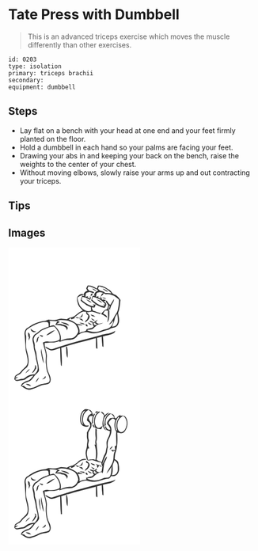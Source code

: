 # Tate Press with Dumbbell
> This is an advanced triceps exercise which moves the muscle differently than other exercises.

``` 
id: 0203 
type: isolation 
primary: triceps brachii 
secondary:  
equipment: dumbbell 
``` 

## Steps

 - Lay flat on a bench with your head at one end and your feet firmly planted on the floor.
 - Hold a dumbbell in each hand so your palms are facing your feet.
 - Drawing your abs in and keeping your back on the bench, raise the weights to the center of your chest.
 - Without moving elbows, slowly raise your arms up and out contracting your triceps.

## Tips


## Images

<svg width="200pt" height="300" viewBox="0 0 200 225" xmlns="http://www.w3.org/2000/svg"><g fill="#FFF"><path d="M0 0h200v225H0V0m120.26 57.71c-.75 1.42-1.48 2.85-2.2 4.28.65 1.18 1.29 2.36 1.97 3.52-3.3.87-7.93 5.03-4.55 8.24-1.12-.27-2.25-.48-3.38-.63-1.11 2.34-1.84 4.84-2.44 7.35 2.73 2.5 5.89 4.48 8.72 6.86 2.3.87 4.51 1.94 6.74 2.98 0 1.85.75 3.75.31 5.57-6.92 2.51-13.5-2.73-17.18-8.11-1.14-3.9-3.62-7.67-3.24-11.83 2.51-2.18 5.62-3.61 8.94-3.97-.02-.22-.05-.65-.07-.87-2.58-1.42-5.94-.11-7.69 2.08-3.59 2.94-1.74 8-.79 11.75 1.05 4.43 4.6 7.45 7.64 10.56-5.94 1.92-9.69 7.19-15.2 9.87-3.21.65-6.48 1.39-9.12 3.47-2.55-.3-5.09-.78-7.66-.91-3.86-.37-7.25 2.18-11.09 2.03-3.06.14-6.06-.65-9.11-.67-1.99.59-3.77 1.83-5.87 2.03-8.94.75-17.52 4.35-24.62 9.77-5.18 1.83-6.49 8.1-5.49 12.95.44 6.32 1.03 12.62 1.27 18.96.41 7.39 4.13 14.43 3.09 21.92-1.03 5.89-6.87 8.55-10.08 13.05-2.17 3.42-6.57 4.12-9.07 7.17-.54 1.45-.81 3-1.01 4.53 1.22 1.69 3.09 3.28 5.32 2.56 3.56-1.06 7.42-.79 10.89-2 3.82-2.99 7.87-5.81 12.89-6.19-2.64 3.04-4.97 7.02-9.19 7.99-3.02.77-5.46 2.78-8.16 4.22-.6 1.16-1.18 2.32-1.75 3.48 3.6 2.03 6.79 5.04 11.03 5.64 3.09 1.02 5.91-1.05 8.85-1.65 5.19-1.37 9.51-5.13 14.98-5.57 3.41-.78 8.32-.46 9.67-4.53 2.24-5.85-1.72-11.45-3.68-16.75-1.92-7.11-2.08-14.57-1.49-21.87.36-7.07-4.33-13.47-3.14-20.49 3.24.5 6.41-.74 9.68-.47 4.44.25 8.77-.89 12.92-2.36-.15.44-.44 1.3-.59 1.73 4.34-1.85 8.87-3.74 13.7-3.32 5.64.24 12.04-2.04 14.45-7.53 1.59-.42 3.09-1.1 4.22-2.33 4.11-1.74 8.78-2.69 13.07-.96 9.96 2.96 19.58-2.28 29.09-4.48 2.05-1.05 3.76-2.93 6.21-2.97 3.68-.24 7.63-2.13 8.81-5.87 2.55-5.34.24-11.24-.36-16.75 2.52-6.26 2.79-13.02 3.58-19.64-2.41-3.34-5.04-6.95-9.12-8.31-3.61-.79-4.38-4.96-7.35-6.68-5.18-3.54-10.96-7.46-17.54-6.82-.64 1.55-1.25 3.11-1.78 4.7-4.17-2.73-8.88-5.24-14.03-4.73m19.67 75.16c-24.18 6.56-48.53 12.61-72.21 20.81-4.53 1.92-7.84-2.97-12.11-3.39 1.65 2.04 3.81 3.59 6.21 4.61 5.55 3.21 11.34-1.33 16.84-2.39.24 8.69.07 17.42 1.17 26.06.29.33.89.99 1.18 1.32.55-9.26-.08-18.55-.72-27.8 17.15-5.87 34.94-9.75 52.43-14.57.28 4.94-.03 9.91.39 14.84.49.32 1.46.96 1.95 1.27.17-5.51-.33-11-.71-16.48 2.39-.79 4.84-1.41 7.29-2.01.1 4.88.46 9.74 1.05 14.59.37.26 1.11.77 1.48 1.03.19-5.33-.14-10.66-.74-15.96 5.49-1.77 11.53-2.08 16.58-5.07 1.4-.63 1.77-2.21 2.4-3.46-6.56 4.72-15.01 4.36-22.48 6.6m-52.17 19.96c.34 4.8-.35 10.06 2.11 14.42.44-5.47.46-11.04-.75-16.41-.88-2-2.12 1.37-1.36 1.99z"/><path d="M121.29 58.86c4.87.12 8.79 3.33 13.3 4.72.59.62 1.18 1.25 1.79 1.87-3.45.88-5.89 3.61-6.29 7.18.44.24 1.31.7 1.74.94-1.27-.17-2.54-.33-3.81-.49-.82 2.37-1.64 4.74-2.41 7.13 2.63 2.71 5.79 4.79 8.76 7.1 3.98 1.5 7.64 4.16 12.08 3.98.98-1.59 1.91-3.27 2.16-5.15-.42-2.06-2.18-3.32-3.56-4.72 1.13-.41 2.24-.86 3.35-1.33-1.89-1.16-3.91-1.44-6.06-.85-.71-1.92-1.5-3.81-2.45-5.63-.08 1.35-.13 2.7-.16 4.04-1.24-.69-2.48-1.37-3.72-2.05.29-.47.87-1.42 1.16-1.9-1.03.32-3.08.94-4.1 1.26.4-2.26-.38-6.17 2.76-6.65 4.12-2.05 8.37.8 11.98 2.66 7.55-1.24 14.94 2.93 20 8.23.09 4.92-.62 9.87-1.62 14.69-.79 4.62-4.18 8.07-6.17 12.16-1.94 3.96-4.89 7.27-7.56 10.75 3.08-.94 4.85-3.66 6.73-6.05-.01 6.34-4.75 11.47-10.68 12.92-5.66.86-10.69 4.19-16.49 4.34-4.07.41-8.08-.68-11.83-2.14-.06-.2-.16-.58-.21-.78 3.05-.82 7.02-.04 9.27-2.74 1.82-1.9 4.17-3.18 5.92-5.16 2.85-1.08 5.95-1.42 8.71-2.78-2.18.25-4.31.77-6.44 1.22l-3.45-1c-.36-.73-.71-1.46-1.06-2.19.92-.95 1.8-1.93 2.66-2.94-2.58 1.13-4.6 3.15-7.08 4.46l-.52-1.72c-1.58-.27-3.16-.56-4.74-.86l.91 1.51c1.18.32 2.36.64 3.54.93-.13 2.13.59 4.09 1.92 5.75-.93.74-1.85 1.49-2.77 2.25-2.9.39-5.73 1.19-8.42 2.34-.1.44-.31 1.32-.42 1.76-2.84 1.96-7.22 1.54-10.34 3.56 1.36-4.32-.63-8.61-2.82-12.25 2.71.5 5.5 1.21 8.22.36-2.94-1.02-6.01-1.66-9.12-1.79-3.79-2.84-8.08-4.88-12.37-6.83 1.24-.67 2.49-1.33 3.72-2.01-.01.48-.05 1.43-.07 1.91 1.85-.18 3.54-1.13 5.32-1.61.02-.47.05-1.39.07-1.85 4.2-2.84 7.76-6.72 12.68-8.35 1.63.12 3.27.23 4.9.35-1.18 2.83 1.28 4.18 3.07 5.73.11 1.95-1.03 3.7-1.53 5.54-1.5 1.27-3.58 2.56-3.26 4.84 3.37-1.93 6.54-4.94 6.92-9-.44-2.66-2.93-4.23-4.48-6.23 2.68-.23 5.3-.98 7.99-1.1 4.06.6 7.67 2.76 11.71 3.45.7-.54 1.41-1.08 2.11-1.62-4.47.38-8.15-2.57-12.44-3.26-.62-1.6-1.24-3.19-1.89-4.77 1.04.03 3.12.08 4.16.11 1.11-1.55 1.58-3.37 1.78-5.25l-1.76.96c-.58-.25-1.75-.75-2.34-1 .61 1.08 1.23 2.16 1.84 3.24-4.12.19-7.88-1.79-11.3-3.85-2.75-1.81-5.66-3.57-7.7-6.21.33-1.4.83-2.76 1.26-4.13 4.21.53 7.97 2.64 11.66 4.58 1.44-1.8 1.38-4-.23-5.66.01.98.05 2.93.06 3.9-1.28-.7-2.55-1.39-3.84-2.07.3-.47.88-1.42 1.18-1.9-1.38.42-2.74.85-4.12 1.26.39-2.03-.26-4.62 1.45-6.16 1.45-.63 3-1.03 4.54-1.35 2.43.37 4.65 1.93 7.15 1.72-.63-3.38-5.08-2.69-7.57-3.79-.83-.98-1.68-1.94-2.45-2.96.28-1.22.75-2.38 1.12-3.57m6.02 3.46c1.6 2.19 4.16 3.24 6.7 3.92-1.82-1.92-4.16-3.23-6.7-3.92m-.76 7.52c-.98.76-2.07 2.18-1.5 3.47 1.43.27 4.35-4.45 1.5-3.47m14.05 4.44a40.27 40.27 0 0 0 4.49-4.74c-3.18-.92-4.35 2.32-4.49 4.74m1.56 1.67c1.98.99 4.08 1.83 6.32 1.92-1.57-1.98-3.96-2.19-6.32-1.92m-24.13 2.8c2.45 2.14 5.25 3.91 8.28 5.11-2.01-2.68-5.02-4.42-8.28-5.11m36.58 8.32c-2.66-1.51-3.77-4.56-5.62-6.84-.49.62-.97 1.24-1.45 1.86 1.43 1.72 2.89 3.45 4.01 5.41-.43 2.03-1.1 4-1.61 6.01-4.45.58-6.7 4.42-9.42 7.45 3.62 1.07 6.31 3.85 9.67 5.45-.51-3.43-3.75-4.87-6.46-6.32.97-1.6 1.7-3.51 3.37-4.52 1.4-.37 2.84.05 4.24.19-.38 3.09-.07 6.19.07 9.28-.21 2.84-.94 5.62-1.11 8.47 3.77-5.11 2.71-11.6 2.96-17.51-.57-.73-3.43-3.37-.45-.86-.87-1.96-1.23-6.02 1-6.95-.08 1.55-.61 3.03-1 4.53.34.72.69 1.43 1.06 2.14.99-3.17 1.58-6.58 3.59-9.32 1.57-2.19 2.8-4.67 2.71-7.45-1.86 2.99-3.44 6.15-5.56 8.98M109.8 105c-.94.52-1.89 1.03-2.83 1.55-1.78-.72-3.65-1.23-5.59-1.03 1.23.69 2.47 1.35 3.73 1.97 2.32-.8 4.63-1.62 6.92-2.51.42-1.65.83-3.29 1.21-4.94-1.29 1.55-2.42 3.23-3.44 4.96m15.15-3.48c1.22 2.92 4.23 3.29 7.04 3.56-.68-.62-1.36-1.23-2.04-1.84-1.68-.53-3.33-1.14-5-1.72m.62 5.64c1.08 2.23 2.99 4.34 5.68 3.37-1.87-1.17-3.74-2.33-5.68-3.37m-18.46.55c2.14 1.51 4.3 3.05 6.78 3.95-.71-1.19-1.44-2.38-2.32-3.46a26.7 26.7 0 0 0-4.46-.49m.56 6.44c2.75 1.28 5.64 2.38 8.7 2.61-2.23-2.44-5.62-2.62-8.7-2.61m12.92-.73c1.1 2.53 3.3 4.16 6.17 3.78-1.82-1.61-3.95-2.81-6.17-3.78m-3.23 2.92c-.69 1.5 1.18 3.85 2.82 3.26.69-1.41-1.35-3.66-2.82-3.26z"/><path d="M137.29 58.87c7.31 1 14.35 5.05 19.13 10.65-3.19-.58-6.43-.61-9.65-.6-2.26-3.31-7.14-2-9.51-5.1-2.17-1.17-.31-3.27.03-4.95m5.63 3.48c2 1.76 4.33 3.06 6.62 4.41.4-.11 1.21-.33 1.62-.44-2.56-1.68-5.21-3.33-8.24-3.97zM128.47 74.84c7.31 1.64 14.87 5.42 18.94 11.95-1.05-.27-2.09-.53-3.13-.81.6 1.02 1.21 2.04 1.81 3.07-7.53-.15-13.94-5.18-19.23-10.08.53-1.38 1.07-2.75 1.61-4.13m5.55 3.96c2.48 2.09 5.26 3.85 8.28 5.06-1.95-2.75-4.99-4.44-8.28-5.06zM161.53 107.58c.32-2.69 2.2-4.72 3.73-6.81.43 5.51 2.44 12.2-1.5 16.86-1.49 1.99-4.19 2.17-6.42 2.65 1.07-4.36 3.61-8.21 4.19-12.7zM74.15 111.07c5.43-2.2 11.31-1 16.85.01 4.39 1.89 9.89 2.95 12.29 7.59 1.71 3.3 4.19 7.49 1.85 11.08-1.72 2.67-3.52 5.53-6.45 7.01-2.05 1.1-4.46.9-6.71 1.05-4.45.02-8.56 1.94-12.66 3.43 1.81-8.26-2.65-16.59-8.6-22.07-2.17-2.43-5.4-.46-7.91.18.27-2.34.36-4.7.52-7.06-.44-.33-1.3-1-1.73-1.33 4.34.33 8.68.64 13.04.72l-1.23 1.75c-.8 1.3-1.54 2.64-2.25 3.99 2.86.2 5.76.14 8.57.79l.53.33c4.01.41 8.95 2.55 8.28 7.43.52-1.24 1.06-2.46 1.63-3.67-.92-4.17-5.29-5.07-8.88-5.62l-.52-.38c-2.44-.58-4.98-.25-7.46-.36 1.55-1.06 3.15-2.06 4.71-3.11-1.32-.54-2.63-1.08-3.87-1.76m5.29 2.06c4.09 2.31 8.58 3.89 13.04 5.36-2.83-4.29-8.42-4.69-13.04-5.36zM28.31 124.35c9.13-6.13 19.38-12.21 30.85-11.3 2.73 1.29 1.89 4.67 2.05 7.1-5.79 1.49-11.67 3.77-16 8.04-2.44 2.22-6.21 3.23-7.29 6.69-1.75 2.99-1.4 6.51-.39 9.68 1.33 4.06.6 8.49 2.15 12.5 1.88 5.15 1.72 10.73 3.28 15.96.88 4.22 2.72 8.67 1.11 12.95-.62 2.49-2.57 4.28-4.1 6.22-3.55.39-7.37.38-10.47 2.41-2.85 1.51-5 4.61-8.51 4.59-3.65-.1-7.59 3.13-10.88.37 1.54-1.12 3.21-2.05 4.74-3.19-1.19.17-3.55.52-4.74.69 1.66-1.78 3.5-3.42 5.83-4.23 3.31-1.11 4.63-4.64 7.06-6.85 2.24-2.39 5.69-3.83 6.75-7.16 2.43-6.75.4-14.02-1.27-20.7-2.94-7.7-.93-16.05-1.43-24.02-1.19-3.22-1.18-7.09 1.26-9.75m5.74-1.26c-.29 4.28 4.85 6.78 8.12 4.16-3.37.03-6.03-1.66-8.12-4.16m-4.18 5.78c.02 2.36.53 4.68.63 7.03l.99-1.02a29.34 29.34 0 0 0-.53 6.14c1-1.93 1.71-3.98 2.52-5.98L32.4 135c.84-2.41-.15-5.11-2.53-6.13m10.61 49.3c1.22 4.76-2.51 8.45-4.6 12.3 3.28-1.38 4.65-4.71 6.41-7.53-.14-1.23-.29-2.45-.44-3.67-.34-.28-1.03-.83-1.37-1.1m-14.5 12.77a34.12 34.12 0 0 0 6.9-6.73c-3.08 1.31-5.38 3.8-6.9 6.73zM129.61 116.04c-1.16-2.22 1.63-1.85 2.74-2.49l-.73 1.42 3.32 2.4c-1.63-.18-5.04 1.13-5.33-1.33z"/><path d="M52.16 125.06c5.66-2.27 11.21-5.63 17.56-5.17 4.86 5.22 9.74 12.38 8.06 19.82-5.29 3.04-11.71 3.67-17.67 2.73-2.68-.64-5.18.59-7.62 1.51.92 4.78 2.38 9.41 3.69 14.09 1.69 5.84.02 11.92.7 17.85.77 5.09.78 10.41 3.19 15.08 1.21 4.06 4.11 8.6 1.93 12.8-2.84 2.23-6.79 2.12-10.17 3.04-5.86.82-10.46 5.1-16.29 6.04-3.98 1.64-9.17.75-11.66-2.97l-3.35-.12c2.14-4.63 7.82-5.42 12.04-7.27 4.53-2.77 6.41-8.14 10.45-11.43 1.61-1.38 3.45-2.92 3.52-5.22-.31-8.15-3.36-15.9-3.83-24.03-.05-4.49-3.16-8.31-2.56-12.87.26-3.62-1.91-6.93-1.8-10.52 1.07-2.5 1.95-5.51 4.63-6.75 3.39-1.77 5.55-5.24 9.18-6.61m5.45 8.18c5.28-1.1 9.12-5.25 13.53-8.05-5.23 1.19-9.91 4.13-13.53 8.05m-10.13-.78c.94 1.57 2.39 2.58 4.19 2.93.32-.38.94-1.16 1.25-1.54-1.82-.44-3.62-.97-5.44-1.39m-4.94 12.07c1.99-1.59 2.72-3.92 2.71-6.41.6-1.04 1.19-2.08 1.74-3.14-4.33 1.18-3.72 6.03-4.45 9.55m2.73 8.67c.41.67.41.67 0 0m4.44 6.25c1.13 5.38 1.42 11.08 4.13 15.99-.46-7.48-3.36-14.6-3.61-22.13-.46 2-.93 4.09-.52 6.14m6.44 35.38c-.37.6-1.11 1.79-1.48 2.39-1.18.82-2.32 1.71-3.35 2.72 2.29-.44 7.1-2.03 4.83-5.11m-14.65 9.56c2.21-2.09 4.03-4.6 5.22-7.41-2.45 1.86-4.49 4.36-5.22 7.41m-15.08 2.65c2.53 1.45 5.21 2.83 8.21 2.8-1.91-2.49-5.18-3.73-8.21-2.8z"/></g><g fill="#333"><path d="M120.26 57.71c5.15-.51 9.86 2 14.03 4.73.53-1.59 1.14-3.15 1.78-4.7 6.58-.64 12.36 3.28 17.54 6.82 2.97 1.72 3.74 5.89 7.35 6.68 4.08 1.36 6.71 4.97 9.12 8.31-.79 6.62-1.06 13.38-3.58 19.64.6 5.51 2.91 11.41.36 16.75-1.18 3.74-5.13 5.63-8.81 5.87-2.45.04-4.16 1.92-6.21 2.97-9.51 2.2-19.13 7.44-29.09 4.48-4.29-1.73-8.96-.78-13.07.96-1.13 1.23-2.63 1.91-4.22 2.33-2.41 5.49-8.81 7.77-14.45 7.53-4.83-.42-9.36 1.47-13.7 3.32.15-.43.44-1.29.59-1.73-4.15 1.47-8.48 2.61-12.92 2.36-3.27-.27-6.44.97-9.68.47-1.19 7.02 3.5 13.42 3.14 20.49-.59 7.3-.43 14.76 1.49 21.87 1.96 5.3 5.92 10.9 3.68 16.75-1.35 4.07-6.26 3.75-9.67 4.53-5.47.44-9.79 4.2-14.98 5.57-2.94.6-5.76 2.67-8.85 1.65-4.24-.6-7.43-3.61-11.03-5.64.57-1.16 1.15-2.32 1.75-3.48 2.7-1.44 5.14-3.45 8.16-4.22 4.22-.97 6.55-4.95 9.19-7.99-5.02.38-9.07 3.2-12.89 6.19-3.47 1.21-7.33.94-10.89 2-2.23.72-4.1-.87-5.32-2.56.2-1.53.47-3.08 1.01-4.53 2.5-3.05 6.9-3.75 9.07-7.17 3.21-4.5 9.05-7.16 10.08-13.05 1.04-7.49-2.68-14.53-3.09-21.92-.24-6.34-.83-12.64-1.27-18.96-1-4.85.31-11.12 5.49-12.95 7.1-5.42 15.68-9.02 24.62-9.77 2.1-.2 3.88-1.44 5.87-2.03 3.05.02 6.05.81 9.11.67 3.84.15 7.23-2.4 11.09-2.03 2.57.13 5.11.61 7.66.91 2.64-2.08 5.91-2.82 9.12-3.47 5.51-2.68 9.26-7.95 15.2-9.87-3.04-3.11-6.59-6.13-7.64-10.56-.95-3.75-2.8-8.81.79-11.75 1.75-2.19 5.11-3.5 7.69-2.08.02.22.05.65.07.87-3.32.36-6.43 1.79-8.94 3.97-.38 4.16 2.1 7.93 3.24 11.83 3.68 5.38 10.26 10.62 17.18 8.11.44-1.82-.31-3.72-.31-5.57-2.23-1.04-4.44-2.11-6.74-2.98-2.83-2.38-5.99-4.36-8.72-6.86.6-2.51 1.33-5.01 2.44-7.35 1.13.15 2.26.36 3.38.63-3.38-3.21 1.25-7.37 4.55-8.24-.68-1.16-1.32-2.34-1.97-3.52.72-1.43 1.45-2.86 2.2-4.28m1.03 1.15c-.37 1.19-.84 2.35-1.12 3.57.77 1.02 1.62 1.98 2.45 2.96 2.49 1.1 6.94.41 7.57 3.79-2.5.21-4.72-1.35-7.15-1.72-1.54.32-3.09.72-4.54 1.35-1.71 1.54-1.06 4.13-1.45 6.16 1.38-.41 2.74-.84 4.12-1.26-.3.48-.88 1.43-1.18 1.9 1.29.68 2.56 1.37 3.84 2.07-.01-.97-.05-2.92-.06-3.9 1.61 1.66 1.67 3.86.23 5.66-3.69-1.94-7.45-4.05-11.66-4.58-.43 1.37-.93 2.73-1.26 4.13 2.04 2.64 4.95 4.4 7.7 6.21 3.42 2.06 7.18 4.04 11.3 3.85-.61-1.08-1.23-2.16-1.84-3.24.59.25 1.76.75 2.34 1l1.76-.96c-.2 1.88-.67 3.7-1.78 5.25-1.04-.03-3.12-.08-4.16-.11.65 1.58 1.27 3.17 1.89 4.77 4.29.69 7.97 3.64 12.44 3.26-.7.54-1.41 1.08-2.11 1.62-4.04-.69-7.65-2.85-11.71-3.45-2.69.12-5.31.87-7.99 1.1 1.55 2 4.04 3.57 4.48 6.23-.38 4.06-3.55 7.07-6.92 9-.32-2.28 1.76-3.57 3.26-4.84.5-1.84 1.64-3.59 1.53-5.54-1.79-1.55-4.25-2.9-3.07-5.73-1.63-.12-3.27-.23-4.9-.35-4.92 1.63-8.48 5.51-12.68 8.35-.02.46-.05 1.38-.07 1.85-1.78.48-3.47 1.43-5.32 1.61.02-.48.06-1.43.07-1.91-1.23.68-2.48 1.34-3.72 2.01 4.29 1.95 8.58 3.99 12.37 6.83 3.11.13 6.18.77 9.12 1.79-2.72.85-5.51.14-8.22-.36 2.19 3.64 4.18 7.93 2.82 12.25 3.12-2.02 7.5-1.6 10.34-3.56.11-.44.32-1.32.42-1.76 2.69-1.15 5.52-1.95 8.42-2.34.92-.76 1.84-1.51 2.77-2.25-1.33-1.66-2.05-3.62-1.92-5.75-1.18-.29-2.36-.61-3.54-.93l-.91-1.51c1.58.3 3.16.59 4.74.86l.52 1.72c2.48-1.31 4.5-3.33 7.08-4.46-.86 1.01-1.74 1.99-2.66 2.94.35.73.7 1.46 1.06 2.19l3.45 1c2.13-.45 4.26-.97 6.44-1.22-2.76 1.36-5.86 1.7-8.71 2.78-1.75 1.98-4.1 3.26-5.92 5.16-2.25 2.7-6.22 1.92-9.27 2.74.05.2.15.58.21.78 3.75 1.46 7.76 2.55 11.83 2.14 5.8-.15 10.83-3.48 16.49-4.34 5.93-1.45 10.67-6.58 10.68-12.92-1.88 2.39-3.65 5.11-6.73 6.05 2.67-3.48 5.62-6.79 7.56-10.75 1.99-4.09 5.38-7.54 6.17-12.16 1-4.82 1.71-9.77 1.62-14.69-5.06-5.3-12.45-9.47-20-8.23-3.61-1.86-7.86-4.71-11.98-2.66-3.14.48-2.36 4.39-2.76 6.65 1.02-.32 3.07-.94 4.1-1.26-.29.48-.87 1.43-1.16 1.9 1.24.68 2.48 1.36 3.72 2.05.03-1.34.08-2.69.16-4.04.95 1.82 1.74 3.71 2.45 5.63 2.15-.59 4.17-.31 6.06.85-1.11.47-2.22.92-3.35 1.33 1.38 1.4 3.14 2.66 3.56 4.72-.25 1.88-1.18 3.56-2.16 5.15-4.44.18-8.1-2.48-12.08-3.98-2.97-2.31-6.13-4.39-8.76-7.1.77-2.39 1.59-4.76 2.41-7.13 1.27.16 2.54.32 3.81.49-.43-.24-1.3-.7-1.74-.94.4-3.57 2.84-6.3 6.29-7.18-.61-.62-1.2-1.25-1.79-1.87-4.51-1.39-8.43-4.6-13.3-4.72m16 .01c-.34 1.68-2.2 3.78-.03 4.95 2.37 3.1 7.25 1.79 9.51 5.1 3.22-.01 6.46.02 9.65.6-4.78-5.6-11.82-9.65-19.13-10.65m-8.82 15.97c-.54 1.38-1.08 2.75-1.61 4.13 5.29 4.9 11.7 9.93 19.23 10.08-.6-1.03-1.21-2.05-1.81-3.07 1.04.28 2.08.54 3.13.81-4.07-6.53-11.63-10.31-18.94-11.95m33.06 32.74c-.58 4.49-3.12 8.34-4.19 12.7 2.23-.48 4.93-.66 6.42-2.65 3.94-4.66 1.93-11.35 1.5-16.86-1.53 2.09-3.41 4.12-3.73 6.81m-87.38 3.49c1.24.68 2.55 1.22 3.87 1.76-1.56 1.05-3.16 2.05-4.71 3.11 2.48.11 5.02-.22 7.46.36l.52.38c3.59.55 7.96 1.45 8.88 5.62-.57 1.21-1.11 2.43-1.63 3.67.67-4.88-4.27-7.02-8.28-7.43l-.53-.33c-2.81-.65-5.71-.59-8.57-.79.71-1.35 1.45-2.69 2.25-3.99l1.23-1.75c-4.36-.08-8.7-.39-13.04-.72.43.33 1.29 1 1.73 1.33-.16 2.36-.25 4.72-.52 7.06 2.51-.64 5.74-2.61 7.91-.18 5.95 5.48 10.41 13.81 8.6 22.07 4.1-1.49 8.21-3.41 12.66-3.43 2.25-.15 4.66.05 6.71-1.05 2.93-1.48 4.73-4.34 6.45-7.01 2.34-3.59-.14-7.78-1.85-11.08-2.4-4.64-7.9-5.7-12.29-7.59-5.54-1.01-11.42-2.21-16.85-.01m-45.84 13.28c-2.44 2.66-2.45 6.53-1.26 9.75.5 7.97-1.51 16.32 1.43 24.02 1.67 6.68 3.7 13.95 1.27 20.7-1.06 3.33-4.51 4.77-6.75 7.16-2.43 2.21-3.75 5.74-7.06 6.85-2.33.81-4.17 2.45-5.83 4.23 1.19-.17 3.55-.52 4.74-.69-1.53 1.14-3.2 2.07-4.74 3.19 3.29 2.76 7.23-.47 10.88-.37 3.51.02 5.66-3.08 8.51-4.59 3.1-2.03 6.92-2.02 10.47-2.41 1.53-1.94 3.48-3.73 4.1-6.22 1.61-4.28-.23-8.73-1.11-12.95-1.56-5.23-1.4-10.81-3.28-15.96-1.55-4.01-.82-8.44-2.15-12.5-1.01-3.17-1.36-6.69.39-9.68 1.08-3.46 4.85-4.47 7.29-6.69 4.33-4.27 10.21-6.55 16-8.04-.16-2.43.68-5.81-2.05-7.1-11.47-.91-21.72 5.17-30.85 11.3m101.3-8.31c.29 2.46 3.7 1.15 5.33 1.33l-3.32-2.4.73-1.42c-1.11.64-3.9.27-2.74 2.49m-77.45 9.02c-3.63 1.37-5.79 4.84-9.18 6.61-2.68 1.24-3.56 4.25-4.63 6.75-.11 3.59 2.06 6.9 1.8 10.52-.6 4.56 2.51 8.38 2.56 12.87.47 8.13 3.52 15.88 3.83 24.03-.07 2.3-1.91 3.84-3.52 5.22-4.04 3.29-5.92 8.66-10.45 11.43-4.22 1.85-9.9 2.64-12.04 7.27l3.35.12c2.49 3.72 7.68 4.61 11.66 2.97 5.83-.94 10.43-5.22 16.29-6.04 3.38-.92 7.33-.81 10.17-3.04 2.18-4.2-.72-8.74-1.93-12.8-2.41-4.67-2.42-9.99-3.19-15.08-.68-5.93.99-12.01-.7-17.85-1.31-4.68-2.77-9.31-3.69-14.09 2.44-.92 4.94-2.15 7.62-1.51 5.96.94 12.38.31 17.67-2.73 1.68-7.44-3.2-14.6-8.06-19.82-6.35-.46-11.9 2.9-17.56 5.17z"/><path d="M127.31 62.32c2.54.69 4.88 2 6.7 3.92-2.54-.68-5.1-1.73-6.7-3.92zM142.92 62.35c3.03.64 5.68 2.29 8.24 3.97-.41.11-1.22.33-1.62.44-2.29-1.35-4.62-2.65-6.62-4.41zM126.55 69.84c2.85-.98-.07 3.74-1.5 3.47-.57-1.29.52-2.71 1.5-3.47zM140.6 74.28c.14-2.42 1.31-5.66 4.49-4.74a40.27 40.27 0 0 1-4.49 4.74zM142.16 75.95c2.36-.27 4.75-.06 6.32 1.92-2.24-.09-4.34-.93-6.32-1.92zM118.03 78.75c3.26.69 6.27 2.43 8.28 5.11-3.03-1.2-5.83-2.97-8.28-5.11zM134.02 78.8c3.29.62 6.33 2.31 8.28 5.06-3.02-1.21-5.8-2.97-8.28-5.06zM154.61 87.07c2.12-2.83 3.7-5.99 5.56-8.98.09 2.78-1.14 5.26-2.71 7.45-2.01 2.74-2.6 6.15-3.59 9.32-.37-.71-.72-1.42-1.06-2.14.39-1.5.92-2.98 1-4.53-2.23.93-1.87 4.99-1 6.95-2.98-2.51-.12.13.45.86-.25 5.91.81 12.4-2.96 17.51.17-2.85.9-5.63 1.11-8.47-.14-3.09-.45-6.19-.07-9.28-1.4-.14-2.84-.56-4.24-.19-1.67 1.01-2.4 2.92-3.37 4.52 2.71 1.45 5.95 2.89 6.46 6.32-3.36-1.6-6.05-4.38-9.67-5.45 2.72-3.03 4.97-6.87 9.42-7.45.51-2.01 1.18-3.98 1.61-6.01-1.12-1.96-2.58-3.69-4.01-5.41.48-.62.96-1.24 1.45-1.86 1.85 2.28 2.96 5.33 5.62 6.84zM109.8 105c1.02-1.73 2.15-3.41 3.44-4.96-.38 1.65-.79 3.29-1.21 4.94-2.29.89-4.6 1.71-6.92 2.51-1.26-.62-2.5-1.28-3.73-1.97 1.94-.2 3.81.31 5.59 1.03.94-.52 1.89-1.03 2.83-1.55zM124.95 101.52c1.67.58 3.32 1.19 5 1.72.68.61 1.36 1.22 2.04 1.84-2.81-.27-5.82-.64-7.04-3.56zM125.57 107.16c1.94 1.04 3.81 2.2 5.68 3.37-2.69.97-4.6-1.14-5.68-3.37zM107.11 107.71c1.5.04 2.99.2 4.46.49.88 1.08 1.61 2.27 2.32 3.46-2.48-.9-4.64-2.44-6.78-3.95zM79.44 113.13c4.62.67 10.21 1.07 13.04 5.36-4.46-1.47-8.95-3.05-13.04-5.36zM107.67 114.15c3.08-.01 6.47.17 8.7 2.61-3.06-.23-5.95-1.33-8.7-2.61zM120.59 113.42c2.22.97 4.35 2.17 6.17 3.78-2.87.38-5.07-1.25-6.17-3.78zM117.36 116.34c1.47-.4 3.51 1.85 2.82 3.26-1.64.59-3.51-1.76-2.82-3.26zM34.05 123.09c2.09 2.5 4.75 4.19 8.12 4.16-3.27 2.62-8.41.12-8.12-4.16zM57.61 133.24c3.62-3.92 8.3-6.86 13.53-8.05-4.41 2.8-8.25 6.95-13.53 8.05zM139.93 132.87c7.47-2.24 15.92-1.88 22.48-6.6-.63 1.25-1 2.83-2.4 3.46-5.05 2.99-11.09 3.3-16.58 5.07.6 5.3.93 10.63.74 15.96-.37-.26-1.11-.77-1.48-1.03-.59-4.85-.95-9.71-1.05-14.59-2.45.6-4.9 1.22-7.29 2.01.38 5.48.88 10.97.71 16.48-.49-.31-1.46-.95-1.95-1.27-.42-4.93-.11-9.9-.39-14.84-17.49 4.82-35.28 8.7-52.43 14.57.64 9.25 1.27 18.54.72 27.8-.29-.33-.89-.99-1.18-1.32-1.1-8.64-.93-17.37-1.17-26.06-5.5 1.06-11.29 5.6-16.84 2.39-2.4-1.02-4.56-2.57-6.21-4.61 4.27.42 7.58 5.31 12.11 3.39 23.68-8.2 48.03-14.25 72.21-20.81zM29.87 128.87c2.38 1.02 3.37 3.72 2.53 6.13l1.08.04c-.81 2-1.52 4.05-2.52 5.98-.04-2.07.14-4.12.53-6.14l-.99 1.02c-.1-2.35-.61-4.67-.63-7.03zM47.48 132.46c1.82.42 3.62.95 5.44 1.39-.31.38-.93 1.16-1.25 1.54-1.8-.35-3.25-1.36-4.19-2.93zM42.54 144.53c.73-3.52.12-8.37 4.45-9.55-.55 1.06-1.14 2.1-1.74 3.14.01 2.49-.72 4.82-2.71 6.41z"/><path d="M87.76 152.83c-.76-.62.48-3.99 1.36-1.99 1.21 5.37 1.19 10.94.75 16.41-2.46-4.36-1.77-9.62-2.11-14.42zM45.27 153.2c.41.67.41.67 0 0zM49.71 159.45c-.41-2.05.06-4.14.52-6.14.25 7.53 3.15 14.65 3.61 22.13-2.71-4.91-3-10.61-4.13-15.99zM40.48 178.17c.34.27 1.03.82 1.37 1.1.15 1.22.3 2.44.44 3.67-1.76 2.82-3.13 6.15-6.41 7.53 2.09-3.85 5.82-7.54 4.6-12.3zM25.98 190.94c1.52-2.93 3.82-5.42 6.9-6.73a34.12 34.12 0 0 1-6.9 6.73zM56.15 194.83c2.27 3.08-2.54 4.67-4.83 5.11 1.03-1.01 2.17-1.9 3.35-2.72.37-.6 1.11-1.79 1.48-2.39zM41.5 204.39c.73-3.05 2.77-5.55 5.22-7.41-1.19 2.81-3.01 5.32-5.22 7.41zM26.42 207.04c3.03-.93 6.3.31 8.21 2.8-3 .03-5.68-1.35-8.21-2.8z"/></g></svg>
<svg width="200pt" height="300" viewBox="0 0 200 225" xmlns="http://www.w3.org/2000/svg"><g fill="#FFF"><path d="M0 0h200v225H0V0m109.01 32.92c-.33 4.27.22 9.43 3.86 12.23 3.02 1.29 7.19 2.96 9.48-.39-1.67.03-3.34.18-5.01 0-4.78-3.11-4.66-9.81-3.34-14.73 1.03-4.16 4.21-7.28 7.99-9.07 1.77 1.63 3.42 3.38 4.8 5.37-.68.41-2.03 1.24-2.7 1.65-3.3 1.6-4.34 5.62-4.9 8.94.97 1.44 2.44 2.43 3.8 3.5.74 2.03 1.96 4.26.83 6.41-1.41 3.02-3.35 5.77-4.7 8.82.4 3.29-.49 6.66.56 9.87.97 3.13-.59 6.29-.37 9.47-.01 4.49-2.76 8.64-1.91 13.16.53 3.25.73 6.79 2.8 9.51 2.72.9 5.49-1.18 8.21-.17 4.15 1.19 8.1 3.13 12.49 3.33.37 1.99.58 4.08 1.79 5.79-.21 2.71-.82 5.37-1.25 8.05-1.31.33-2.63.66-3.94.98-.87-.25-2.62-.77-3.49-1.02-.34-.68-.67-1.36-1-2.04.77-.65 1.34-1.39 1.7-2.22-2.17-.45-3.25 3.15-5.61 2.6-.49-.22-1.48-.66-1.97-.87-1.32-.24-2.62-.48-3.93-.73.24.32.7.95.93 1.26 1.52.7 3.05 1.37 4.47 2.26l-1.44.65c.82 1.34 1.66 2.66 2.53 3.98-.96.76-1.91 1.53-2.87 2.29-3.03.44-5.97 1.33-8.83 2.41.1.62.31 1.87.41 2.5-3.7.2-7.32 1.13-10.66 2.72 1.02-3.8-.09-7.81-2.36-10.94 2.53-.72 5.18-.35 7.77-.63-2.33-.97-4.77-1.62-7.17-2.37-.6.7-1.11 1.48-1.68 2.21.03-.4.1-1.2.13-1.6-3.98-2.98-8.48-5.15-12.98-7.22 1.63-.73 3.26-1.46 4.93-2.12l-1.82 1.28c.46.42.91.84 1.38 1.25 1.5-.81 3.04-1.56 4.59-2.29.02-.38.05-1.14.07-1.52 2.72-1.98 5.35-4.09 7.99-6.19 2.66-1.93 6.04-2.15 9.21-2.48.1-.25.32-.76.42-1.01-5.06-1.51-10.4 1.44-13.65 5.22-2.27 1.38-4.37 3.03-6.71 4.3-3.21.69-6.49 1.42-9.14 3.5-3.25-.37-6.5-1.12-9.79-.86-3.02.45-5.8 2.08-8.9 1.98-3.06.16-6.05-.64-9.09-.67-2.03.57-3.86 1.78-5.98 2.01-8.97.8-17.55 4.4-24.68 9.83-5.1 1.87-6.4 8.06-5.41 12.87.42 6.34 1.02 12.67 1.27 19.03.43 7.39 4.12 14.41 3.08 21.9-1.03 5.9-6.89 8.57-10.1 13.08-2.18 3.38-6.53 4.09-9.03 7.12-.56 1.45-.82 3-1.04 4.54 1.22 1.72 3.14 3.3 5.39 2.57 3.55-1.03 7.39-.77 10.85-1.99 3.83-2.98 7.89-5.79 12.9-6.23-2.62 3.04-4.97 6.99-9.16 7.99-3.04.79-5.5 2.79-8.22 4.25-.59 1.15-1.18 2.32-1.76 3.49 4.32 2.58 8.53 6.26 13.9 5.87 4.84-1.48 9.75-2.87 14.18-5.41 4.43-2.47 9.79-1.83 14.36-3.81 4.28-3.39 2.9-9.71.83-13.97-4.48-8.38-4.5-18.21-3.87-27.45.31-7.13-4.32-13.56-3.16-20.68l1.27.95c2.73-.88 5.56-1.36 8.44-1.18 4.41.22 8.73-.87 12.84-2.36a79.4 79.4 0 0 1-.46 1.65c4.36-1.77 8.86-3.67 13.68-3.26 5.65.27 11.93-2.08 14.45-7.49 1.58-.48 3.07-1.2 4.24-2.39 3.51-1.32 7.38-2.57 11.12-1.43 3.27 1.06 6.7 1.55 10.14 1.29 7.26-.14 13.68-4.4 20.9-4.53 1.98-.77 3.11-2.74 4.42-4.28 4.19 1.56 9.16-1.27 10.57-5.37 2.17-4.69.74-9.96-.08-14.79-.61-2.8-3.39-4.08-5.58-5.47.54-2.98.08-6.11 1.21-8.97 3.55-9.92 3.29-20.62 2.77-30.98.62.03 1.87.11 2.5.14 2.84 1.51 6.4.87 8.44-1.65 4.75-5.65 6.1-14.37 2.6-20.97-1.76-3.2-5.85-3.99-9.1-2.73.15-.51.43-1.53.57-2.04-2.42 1.35-5.01 2.77-6.23 5.41-.74.07-1.47.13-2.21.18-.58-2.54-1.41-5.56-4.09-6.63-1.87-.57-4.36-1.56-5.88.22-5.4 4.32-6.25 11.79-5.92 18.25.88-.66 2.32-1.27 1.82-2.66-1.54-6.52 2.12-13.47 8.21-16.13 1.88 1.77 3.63 3.69 5.04 5.86-2.31.4-4.78.21-6.98 1.11-1.72 2.6-4.97 5.34-4.01 8.76 2.19 2.38 4.15 4.97 4.72 8.25-3.7.73-6.5-2.21-6.87-5.73-.41.67-.8 1.36-1.19 2.04.71 1.38 1.43 2.76 2.13 4.15 1.74.71 3.49 1.38 5.28 1.97.24 5.11-2.64 9.45-4.5 13.99-1.64 3.94.5 8.28-.87 12.26-.84 2.6-.5 5.55-1.98 7.93-2.46 3.94-3.46 8.51-5.11 12.8-2.74-1.17-5.94-1.7-7.85-4.22 2.05-5.87 1.46-12.34.55-18.39-.25-2.74-.03-5.53-.91-8.19 2.08-6.1-.03-12.6.86-18.89-.52-.38-1.54-1.12-2.06-1.5-.1 4.31-.43 8.64.19 12.92.72 3.9-1.48 7.77.02 11.61-.42.01-1.26.02-1.67.02 2.69 7.39 2.84 15.39 1.46 23.05-3.74-1.63-7.66-.59-11.4.34-.28-2.51-.93-4.95-1.48-7.41-.79-3.42.39-6.81 1.15-10.1.55.01 1.65.02 2.19.02-.56-1.89-1.32-3.75-1.58-5.71 0-2.7 1.63-5.32.77-8.01-1.09-3.47-.57-7.1-.39-10.65.93-3.07 3.54-5.38 4.43-8.49.28-1.88.29-3.79.41-5.68-2.06-2.2-4.16-4.59-4.41-7.74.67-1 1.34-1.99 2-3 1.44-.03 2.88-.07 4.33-.11-1.19 4.05-1.37 8.27-1.31 12.46.53-.66 1.05-1.34 1.56-2.02-.39-4.41.09-9.18 2.88-12.81-.44-.53-.88-1.05-1.33-1.57-.29.86-.87 2.56-1.16 3.42-1.06-2.66-1.67-5.72-3.75-7.81-2.6-1.65-5.84-1.99-8.86-1.92-4.68 2.39-6.76 7.89-7.22 12.85M132 24.79c-.08.91.34 1.26 1.24 1.07.83-.74 2.56-1.45 2.37-2.74-1.36-.37-2.75.72-3.61 1.67m1.75 1.97c-4.89 6.21-4.32 14.71-1.97 21.82 2.83 1.42 5.98 1.69 9.09 1.91.79-1.79 1.65-3.54 2.46-5.32.77 2.92 2.35 5.54 4.91 7.25-2.66-4.6-5.06-9.82-3.67-15.25.54-5.13 4.56-8.63 8.34-11.61-2.64.33-4.9 1.75-6.47 3.87-1.4-2.27-2.92-5.86-6.21-5.13 1.54 1.36 3.03 2.78 4.38 4.32l.83-.41c-1.02 5.62-3.36 11.07-2.34 16.92-2.41 1.88-5.64 5.28-8.66 2.43-4.2-4.05-3.59-10.85-1.85-15.93 1.03-3.36 4.01-5.33 6.58-7.44-2.44-1.85-3.97 1.15-5.42 2.57m-5.78 17.64c.53 1.29 1.23 3.53 2.84 3.58.15-1.77-1.31-3.31-1.87-4.94-.75.02-1.07.48-.97 1.36m-9.9 53.75c-.07.92-.12 1.84-.12 2.76l2.88 1.52c1.23 2.04-.66 4.15-1.08 6.17-1.73 1.35-3.19 2.99-3.92 5.1 2.91-1.62 5.99-3.53 7.01-6.92 1.92-3.63-2.08-6.88-4.77-8.63m-8.34 6.88c-.9.51-1.81 1.02-2.72 1.53-1.81-.63-3.66-1.14-5.55-1.48 1.15.86 2.33 1.69 3.51 2.51 2.38-.82 4.75-1.68 7.08-2.63.42-1.66.82-3.33 1.2-5-1.28 1.61-2.43 3.32-3.52 5.07m15.19-3.48c1.29 2.73 4.07 3.33 6.84 3.6-.43-.48-1.3-1.44-1.73-1.92-1.72-.52-3.41-1.11-5.11-1.68m7.19 1.44c.58.45 1.76 1.36 2.35 1.81.39 1.29-.34 3.88 1.38 4.2.58-1.24 1.21-2.46 2.05-3.54 1.19.93 2.42 1.81 3.69 2.64-.52-2.65-3.02-3.57-5.52-2.7l1.48-.82c-1.95.16-3.63-1.09-5.43-1.59m-6.65 4.2c1.11 1.68 2.54 3.12 4.19 4.28.28-.35.83-1.05 1.1-1.41-1.76-.96-3.49-1.98-5.29-2.87m-18.53.59c2.24 1.39 4.45 2.86 6.86 3.95-.68-1.25-1.39-2.48-2.1-3.7-1.59-.09-3.17-.17-4.76-.25m.68 6.34c2.59 1.2 5.3 2.1 8.03 2.95-.15-.52-.44-1.55-.59-2.06-2.46-.46-4.94-.79-7.44-.89m12.91-.74c1.16 2.54 3.37 4.25 6.31 3.83-1.89-1.61-4.05-2.84-6.31-3.83m-3.15 2.97c-.7 1.5 1.2 3.86 2.83 3.25.66-1.41-1.36-3.65-2.83-3.25m29.82 14.9c-15.54 3.32-30.69 8.18-46.09 12.04-11.18 3.29-22.38 6.53-33.38 10.37-4.52 1.88-7.88-2.9-12.13-3.45 1.6 2.1 3.78 3.66 6.2 4.69 5.55 3.23 11.35-1.31 16.87-2.37.14 8.95.26 17.9 1.09 26.82.39-.04 1.18-.11 1.57-.15-.19-9.07-.18-18.14-1.02-27.18 3.1-.96 6.23-1.82 9.34-2.77l-3.61-.2c5.26.6 9.99-2.13 14.99-3.24 10.62-2.53 21.09-5.67 31.7-8.27.26 4.92-.02 9.87.38 14.78.49.34 1.47 1.03 1.96 1.37.18-5.53-.31-11.05-.68-16.57 2.4-.75 4.83-1.37 7.27-1.96.09 4.89.42 9.76 1.04 14.61.38.24 1.13.73 1.51.98.12-5.31-.07-10.63-.78-15.9 6.4-2.47 15.15-1.68 19.25-8.13-4.87 2.42-10.14 3.71-15.48 4.53m-59.57 19.12c.64 5.64-.49 11.76 2.22 16.98.42-5.68.69-11.55-1-17.06l-1.22.08z"/><path d="M111.08 29.02c1.06-2.68 2.52-6.37 5.71-6.83-5.04 5.87-6.34 14.52-3.06 21.58-4.25-3.2-3.95-9.98-2.65-14.75zM169.01 33.95c1.47-1.43 3.23-2.53 4.84-3.8 6.65 3.94 6.82 13.07 3.83 19.37-1.36 2.83-4.07 6.19-7.61 5.22-3.47-1.31-4.63-5.39-4.77-8.75-.07-4.24.76-8.81 3.71-12.04z"/><path d="M167.02 31.68c.4.37.81.75 1.21 1.13-4.77 5.23-5.34 13.36-2.87 19.78-.45-.26-1.36-.77-1.81-1.03-2.43-6.7-1.29-14.49 3.47-19.88z"/><path d="M152.24 40.12c1.68-2.53 3.49-5.02 6.56-5.93 1.2.74 2.41 1.48 3.63 2.18-2.15 5.78-2.19 12.55 1.25 17.86-.73 7 .41 13.98-.01 20.98-.59.32-1.77.97-2.35 1.29.27 1.9.55 3.8.94 5.68-2.27-.17-4.53-.3-6.79-.39 1.18 1.01 2.38 1.98 3.61 2.94l.9-2.28c.46.55.9 1.11 1.35 1.67-2.48 4.75-1.13 10.28-2.77 15.24-2.15 6.66-7.21 11.83-9.59 18.42 3.02-3.28 5.6-6.93 7.72-10.85-.69 5.02-.04 10.52-2.67 15.06-2.43 3.31-7.06.94-10.25 2.82-7.68 3.63-17.11 4.76-24.71.33 3.34-.78 7.73.1 10.22-2.8 3.42-3.23 7.13-6.39 11.96-7.07.48.44 1.44 1.34 1.92 1.79 1.16-4.79 1.33-9.75 2.27-14.58 1.21-3.65 4.11-6.7 4.11-10.74-3.55 3.38-4.78 8.29-7.08 12.46.95-4.77 2.94-9.27 5.09-13.61 2.68-3.65 1.83-8.42 3.42-12.5-.76-4.92-.36-10.21 2.27-14.55 3.42-6.41 5.42-15.93-.97-21.2 0-.55-.02-1.66-.03-2.22m1.33 41.27c2.27-.97 3.84-2.88 4.68-5.17-2.21 1.06-3.8 2.92-4.68 5.17z"/><path d="M160.99 97.52c2.69 2 5.16 4.86 4.94 8.44-.08 3.74.93 8.05-1.77 11.15-1.55 2.5-4.69 2.74-7.3 3.22 1.36-3.95 1.7-8.14 1.33-12.29-.59-3.78 1.93-6.99 2.8-10.52zM74.08 111.09c8.85-2.9 18.6-.29 26.44 4.23 3.2 3.02 5.25 7.38 5.62 11.74-1.7 5.21-6.02 10.93-12.1 10.65-5.16-.23-10.03 1.63-14.73 3.54 1.89-8.44-2.79-17.06-9.06-22.46-1.98-1.89-4.67-.09-6.8.44-.68-2.29-.22-4.72-.2-7.06l-1.84-1.2c4.38.46 8.94.06 13.15 1.54-1.56 1.33-2.56 3.11-3.43 4.92 2.87.21 5.77.2 8.61.75.22.16.67.48.89.64 4.17-.09 8.44 2.75 7.99 7.31.48-1.31.99-2.61 1.52-3.89-.94-4.17-5.35-5.03-8.94-5.63l-.4-.33c-2.47-.52-5.01-.25-7.51-.34 1.61-1.06 3.25-2.06 4.86-3.09-1.37-.55-2.75-1.09-4.07-1.76m5.28 2.05c4.17 2.28 8.68 3.92 13.19 5.39-2.87-4.33-8.5-4.78-13.19-5.39zM28.31 124.37c9.24-6.15 19.71-12.54 31.29-11.14 1.98 1.56 1.3 4.41 1.86 6.6-5.54 1.91-11.45 3.7-15.74 7.91-2.52 2.51-6.65 3.47-7.83 7.18-1.76 3-1.33 6.53-.36 9.7 1.28 4.11.62 8.56 2.19 12.61 1.81 5.11 1.7 10.62 3.23 15.8.89 4.25 2.73 8.72 1.09 13.01-.64 2.44-2.55 4.21-4.07 6.13-3.53.4-7.34.38-10.43 2.39-2.87 1.53-5.04 4.62-8.56 4.61-3.74.2-7.41 2.55-11.09.75 1.63-1.28 3.38-2.39 5.05-3.61-1.24.21-3.72.64-4.97.85 1.75-1.76 3.6-3.47 5.98-4.32 3.09-1.05 4.47-4.24 6.64-6.41 2.49-2.8 6.58-4.43 7.45-8.41 2.3-8.07-.71-16.35-2.73-24.15-1.07-6.54.13-13.22-.26-19.78-1.17-3.22-1.16-7.06 1.26-9.72m7.47 2.83c1.8 1.73 4.45 1.17 6.46.15-3.39-.21-6.29-1.58-8.09-4.52.3 1.54.17 3.35 1.63 4.37m-6.11 1.86c.35 2.3.61 4.62.94 6.93l.8-1.16c-.3 2.07-.47 4.14-.49 6.24 1-1.93 1.76-3.97 2.59-5.97-.26-.03-.77-.07-1.03-.1.66-2.48-.18-5.24-2.81-5.94M40 178.19c.35.89.7 1.79 1.05 2.68-1.28 3.45-3.34 6.51-5.19 9.66 3.24-1.44 4.69-4.72 6.44-7.56l-.42-3.75c-.47-.26-1.41-.77-1.88-1.03m-13.97 12.85c2.55-2.02 4.91-4.29 6.94-6.83-3.17 1.24-5.52 3.78-6.94 6.83zM129.5 114.55c.98-.4 1.98-.74 3-1.02l-1.17 1.49 3.32 1.72c-1.06.36-2.11.73-3.16 1.12-.84-1-2.66-1.61-1.99-3.31z"/><path d="M52.2 125.06c5.64-2.27 11.17-5.63 17.49-5.16 4.9 5.2 9.63 12.29 8.16 19.75-5.32 3.1-11.8 3.72-17.81 2.77-2.65-.62-5.14.62-7.56 1.5 1.14 7.45 4.95 14.43 4.48 22.11-.59 9.13.06 18.63 3.88 27.05 1.04 3.36 3.11 7.22 1.17 10.63-2.81 2.3-6.82 2.16-10.21 3.1-5.85.83-10.44 5.07-16.26 6.03-3.98 1.65-9.13.73-11.68-2.94-.85-.05-2.55-.16-3.4-.21 2.39-4.43 7.77-5.39 12.03-7.15 3.53-2.12 5.56-5.87 8.07-9 2.69-2.98 7.37-5.57 5.82-10.37-.91-7.52-3.31-14.78-3.79-22.36-.13-3.77-2.72-6.96-2.43-10.78.26-3.95-1.32-7.65-2.05-11.48 1.42-2.37 2.1-5.49 4.79-6.8 3.41-1.82 5.63-5.29 9.3-6.69m5.29 7.92c5.44-.5 9.21-5.1 13.67-7.8-5.27 1.11-9.74 4.27-13.67 7.8m-10.05-.52c.99 1.49 2.39 2.54 4.14 2.96.35-.39 1.04-1.17 1.39-1.57-1.85-.45-3.68-.98-5.53-1.39m-4.92 12.06c2-1.59 2.78-3.89 2.74-6.41.62-1.03 1.22-2.07 1.8-3.13-4.41 1.08-3.8 6.04-4.54 9.54m2.69 8.72c.65.43.65.43 0 0m4.5 6.24c1.07 5.44 1.49 11.16 4.16 16.13-.53-7.57-3.25-14.82-3.73-22.44-.37 2.07-.83 4.21-.43 6.31m-3.07-4.34c-.51 6.45.61 12.94 2.57 19.07-.4-4.74-1.26-9.43-1.41-14.19.02-1.71-.47-3.34-1.16-4.88m9.57 39.64c-.4.61-1.18 1.82-1.58 2.42-1.16.9-2.34 1.79-3.52 2.68 2.4-.24 7.32-1.91 5.1-5.1m-14.75 9.67c2.24-2.12 4.09-4.66 5.28-7.51-2.48 1.89-4.54 4.42-5.28 7.51m-15.09 2.52c2.52 1.53 5.25 2.88 8.27 2.94-1.88-2.65-5.18-3.67-8.27-2.94z"/></g><g fill="#333"><path d="M109.01 32.92c.46-4.96 2.54-10.46 7.22-12.85 3.02-.07 6.26.27 8.86 1.92 2.08 2.09 2.69 5.15 3.75 7.81.29-.86.87-2.56 1.16-3.42.45.52.89 1.04 1.33 1.57-2.79 3.63-3.27 8.4-2.88 12.81-.51.68-1.03 1.36-1.56 2.02-.06-4.19.12-8.41 1.31-12.46-1.45.04-2.89.08-4.33.11-.66 1.01-1.33 2-2 3 .25 3.15 2.35 5.54 4.41 7.74-.12 1.89-.13 3.8-.41 5.68-.89 3.11-3.5 5.42-4.43 8.49-.18 3.55-.7 7.18.39 10.65.86 2.69-.77 5.31-.77 8.01.26 1.96 1.02 3.82 1.58 5.71-.54 0-1.64-.01-2.19-.02-.76 3.29-1.94 6.68-1.15 10.1.55 2.46 1.2 4.9 1.48 7.41 3.74-.93 7.66-1.97 11.4-.34 1.38-7.66 1.23-15.66-1.46-23.05.41 0 1.25-.01 1.67-.02-1.5-3.84.7-7.71-.02-11.61-.62-4.28-.29-8.61-.19-12.92.52.38 1.54 1.12 2.06 1.5-.89 6.29 1.22 12.79-.86 18.89.88 2.66.66 5.45.91 8.19.91 6.05 1.5 12.52-.55 18.39 1.91 2.52 5.11 3.05 7.85 4.22 1.65-4.29 2.65-8.86 5.11-12.8 1.48-2.38 1.14-5.33 1.98-7.93 1.37-3.98-.77-8.32.87-12.26 1.86-4.54 4.74-8.88 4.5-13.99-1.79-.59-3.54-1.26-5.28-1.97-.7-1.39-1.42-2.77-2.13-4.15.39-.68.78-1.37 1.19-2.04.37 3.52 3.17 6.46 6.87 5.73-.57-3.28-2.53-5.87-4.72-8.25-.96-3.42 2.29-6.16 4.01-8.76 2.2-.9 4.67-.71 6.98-1.11-1.41-2.17-3.16-4.09-5.04-5.86-6.09 2.66-9.75 9.61-8.21 16.13.5 1.39-.94 2-1.82 2.66-.33-6.46.52-13.93 5.92-18.25 1.52-1.78 4.01-.79 5.88-.22 2.68 1.07 3.51 4.09 4.09 6.63.74-.05 1.47-.11 2.21-.18 1.22-2.64 3.81-4.06 6.23-5.41-.14.51-.42 1.53-.57 2.04 3.25-1.26 7.34-.47 9.1 2.73 3.5 6.6 2.15 15.32-2.6 20.97-2.04 2.52-5.6 3.16-8.44 1.65-.63-.03-1.88-.11-2.5-.14.52 10.36.78 21.06-2.77 30.98-1.13 2.86-.67 5.99-1.21 8.97 2.19 1.39 4.97 2.67 5.58 5.47.82 4.83 2.25 10.1.08 14.79-1.41 4.1-6.38 6.93-10.57 5.37-1.31 1.54-2.44 3.51-4.42 4.28-7.22.13-13.64 4.39-20.9 4.53-3.44.26-6.87-.23-10.14-1.29-3.74-1.14-7.61.11-11.12 1.43-1.17 1.19-2.66 1.91-4.24 2.39-2.52 5.41-8.8 7.76-14.45 7.49-4.82-.41-9.32 1.49-13.68 3.26.12-.41.35-1.23.46-1.65-4.11 1.49-8.43 2.58-12.84 2.36-2.88-.18-5.71.3-8.44 1.18l-1.27-.95c-1.16 7.12 3.47 13.55 3.16 20.68-.63 9.24-.61 19.07 3.87 27.45 2.07 4.26 3.45 10.58-.83 13.97-4.57 1.98-9.93 1.34-14.36 3.81-4.43 2.54-9.34 3.93-14.18 5.41-5.37.39-9.58-3.29-13.9-5.87.58-1.17 1.17-2.34 1.76-3.49 2.72-1.46 5.18-3.46 8.22-4.25 4.19-1 6.54-4.95 9.16-7.99-5.01.44-9.07 3.25-12.9 6.23-3.46 1.22-7.3.96-10.85 1.99-2.25.73-4.17-.85-5.39-2.57.22-1.54.48-3.09 1.04-4.54 2.5-3.03 6.85-3.74 9.03-7.12 3.21-4.51 9.07-7.18 10.1-13.08 1.04-7.49-2.65-14.51-3.08-21.9-.25-6.36-.85-12.69-1.27-19.03-.99-4.81.31-11 5.41-12.87 7.13-5.43 15.71-9.03 24.68-9.83 2.12-.23 3.95-1.44 5.98-2.01 3.04.03 6.03.83 9.09.67 3.1.1 5.88-1.53 8.9-1.98 3.29-.26 6.54.49 9.79.86 2.65-2.08 5.93-2.81 9.14-3.5 2.34-1.27 4.44-2.92 6.71-4.3 3.25-3.78 8.59-6.73 13.65-5.22-.1.25-.32.76-.42 1.01-3.17.33-6.55.55-9.21 2.48-2.64 2.1-5.27 4.21-7.99 6.19-.02.38-.05 1.14-.07 1.52-1.55.73-3.09 1.48-4.59 2.29-.47-.41-.92-.83-1.38-1.25l1.82-1.28c-1.67.66-3.3 1.39-4.93 2.12 4.5 2.07 9 4.24 12.98 7.22-.03.4-.1 1.2-.13 1.6.57-.73 1.08-1.51 1.68-2.21 2.4.75 4.84 1.4 7.17 2.37-2.59.28-5.24-.09-7.77.63 2.27 3.13 3.38 7.14 2.36 10.94 3.34-1.59 6.96-2.52 10.66-2.72-.1-.63-.31-1.88-.41-2.5 2.86-1.08 5.8-1.97 8.83-2.41.96-.76 1.91-1.53 2.87-2.29-.87-1.32-1.71-2.64-2.53-3.98l1.44-.65c-1.42-.89-2.95-1.56-4.47-2.26-.23-.31-.69-.94-.93-1.26 1.31.25 2.61.49 3.93.73.49.21 1.48.65 1.97.87 2.36.55 3.44-3.05 5.61-2.6-.36.83-.93 1.57-1.7 2.22.33.68.66 1.36 1 2.04.87.25 2.62.77 3.49 1.02 1.31-.32 2.63-.65 3.94-.98.43-2.68 1.04-5.34 1.25-8.05-1.21-1.71-1.42-3.8-1.79-5.79-4.39-.2-8.34-2.14-12.49-3.33-2.72-1.01-5.49 1.07-8.21.17-2.07-2.72-2.27-6.26-2.8-9.51-.85-4.52 1.9-8.67 1.91-13.16-.22-3.18 1.34-6.34.37-9.47-1.05-3.21-.16-6.58-.56-9.87 1.35-3.05 3.29-5.8 4.7-8.82 1.13-2.15-.09-4.38-.83-6.41-1.36-1.07-2.83-2.06-3.8-3.5.56-3.32 1.6-7.34 4.9-8.94.67-.41 2.02-1.24 2.7-1.65-1.38-1.99-3.03-3.74-4.8-5.37-3.78 1.79-6.96 4.91-7.99 9.07-1.32 4.92-1.44 11.62 3.34 14.73 1.67.18 3.34.03 5.01 0-2.29 3.35-6.46 1.68-9.48.39-3.64-2.8-4.19-7.96-3.86-12.23m2.07-3.9c-1.3 4.77-1.6 11.55 2.65 14.75-3.28-7.06-1.98-15.71 3.06-21.58-3.19.46-4.65 4.15-5.71 6.83m57.93 4.93c-2.95 3.23-3.78 7.8-3.71 12.04.14 3.36 1.3 7.44 4.77 8.75 3.54.97 6.25-2.39 7.61-5.22 2.99-6.3 2.82-15.43-3.83-19.37-1.61 1.27-3.37 2.37-4.84 3.8m-1.99-2.27c-4.76 5.39-5.9 13.18-3.47 19.88.45.26 1.36.77 1.81 1.03-2.47-6.42-1.9-14.55 2.87-19.78-.4-.38-.81-.76-1.21-1.13m-14.78 8.44c.01.56.03 1.67.03 2.22 6.39 5.27 4.39 14.79.97 21.2-2.63 4.34-3.03 9.63-2.27 14.55-1.59 4.08-.74 8.85-3.42 12.5-2.15 4.34-4.14 8.84-5.09 13.61 2.3-4.17 3.53-9.08 7.08-12.46 0 4.04-2.9 7.09-4.11 10.74-.94 4.83-1.11 9.79-2.27 14.58-.48-.45-1.44-1.35-1.92-1.79-4.83.68-8.54 3.84-11.96 7.07-2.49 2.9-6.88 2.02-10.22 2.8 7.6 4.43 17.03 3.3 24.71-.33 3.19-1.88 7.82.49 10.25-2.82 2.63-4.54 1.98-10.04 2.67-15.06-2.12 3.92-4.7 7.57-7.72 10.85 2.38-6.59 7.44-11.76 9.59-18.42 1.64-4.96.29-10.49 2.77-15.24-.45-.56-.89-1.12-1.35-1.67l-.9 2.28c-1.23-.96-2.43-1.93-3.61-2.94 2.26.09 4.52.22 6.79.39-.39-1.88-.67-3.78-.94-5.68.58-.32 1.76-.97 2.35-1.29.42-7-.72-13.98.01-20.98-3.44-5.31-3.4-12.08-1.25-17.86-1.22-.7-2.43-1.44-3.63-2.18-3.07.91-4.88 3.4-6.56 5.93m8.75 57.4c-.87 3.53-3.39 6.74-2.8 10.52.37 4.15.03 8.34-1.33 12.29 2.61-.48 5.75-.72 7.3-3.22 2.7-3.1 1.69-7.41 1.77-11.15.22-3.58-2.25-6.44-4.94-8.44m-86.91 13.57c1.32.67 2.7 1.21 4.07 1.76-1.61 1.03-3.25 2.03-4.86 3.09 2.5.09 5.04-.18 7.51.34l.4.33c3.59.6 8 1.46 8.94 5.63-.53 1.28-1.04 2.58-1.52 3.89.45-4.56-3.82-7.4-7.99-7.31-.22-.16-.67-.48-.89-.64-2.84-.55-5.74-.54-8.61-.75.87-1.81 1.87-3.59 3.43-4.92-4.21-1.48-8.77-1.08-13.15-1.54l1.84 1.2c-.02 2.34-.48 4.77.2 7.06 2.13-.53 4.82-2.33 6.8-.44 6.27 5.4 10.95 14.02 9.06 22.46 4.7-1.91 9.57-3.77 14.73-3.54 6.08.28 10.4-5.44 12.1-10.65-.37-4.36-2.42-8.72-5.62-11.74-7.84-4.52-17.59-7.13-26.44-4.23m-45.77 13.28c-2.42 2.66-2.43 6.5-1.26 9.72.39 6.56-.81 13.24.26 19.78 2.02 7.8 5.03 16.08 2.73 24.15-.87 3.98-4.96 5.61-7.45 8.41-2.17 2.17-3.55 5.36-6.64 6.41-2.38.85-4.23 2.56-5.98 4.32 1.25-.21 3.73-.64 4.97-.85-1.67 1.22-3.42 2.33-5.05 3.61 3.68 1.8 7.35-.55 11.09-.75 3.52.01 5.69-3.08 8.56-4.61 3.09-2.01 6.9-1.99 10.43-2.39 1.52-1.92 3.43-3.69 4.07-6.13 1.64-4.29-.2-8.76-1.09-13.01-1.53-5.18-1.42-10.69-3.23-15.8-1.57-4.05-.91-8.5-2.19-12.61-.97-3.17-1.4-6.7.36-9.7 1.18-3.71 5.31-4.67 7.83-7.18 4.29-4.21 10.2-6 15.74-7.91-.56-2.19.12-5.04-1.86-6.6-11.58-1.4-22.05 4.99-31.29 11.14m101.19-9.82c-.67 1.7 1.15 2.31 1.99 3.31 1.05-.39 2.1-.76 3.16-1.12l-3.32-1.72 1.17-1.49c-1.02.28-2.02.62-3 1.02m-77.3 10.51c-3.67 1.4-5.89 4.87-9.3 6.69-2.69 1.31-3.37 4.43-4.79 6.8.73 3.83 2.31 7.53 2.05 11.48-.29 3.82 2.3 7.01 2.43 10.78.48 7.58 2.88 14.84 3.79 22.36 1.55 4.8-3.13 7.39-5.82 10.37-2.51 3.13-4.54 6.88-8.07 9-4.26 1.76-9.64 2.72-12.03 7.15.85.05 2.55.16 3.4.21 2.55 3.67 7.7 4.59 11.68 2.94 5.82-.96 10.41-5.2 16.26-6.03 3.39-.94 7.4-.8 10.21-3.1 1.94-3.41-.13-7.27-1.17-10.63-3.82-8.42-4.47-17.92-3.88-27.05.47-7.68-3.34-14.66-4.48-22.11 2.42-.88 4.91-2.12 7.56-1.5 6.01.95 12.49.33 17.81-2.77 1.47-7.46-3.26-14.55-8.16-19.75-6.32-.47-11.85 2.89-17.49 5.16z"/><path d="M132 24.79c.86-.95 2.25-2.04 3.61-1.67.19 1.29-1.54 2-2.37 2.74-.9.19-1.32-.16-1.24-1.07zM133.75 26.76c1.45-1.42 2.98-4.42 5.42-2.57-2.57 2.11-5.55 4.08-6.58 7.44-1.74 5.08-2.35 11.88 1.85 15.93 3.02 2.85 6.25-.55 8.66-2.43-1.02-5.85 1.32-11.3 2.34-16.92l-.83.41c-1.35-1.54-2.84-2.96-4.38-4.32 3.29-.73 4.81 2.86 6.21 5.13 1.57-2.12 3.83-3.54 6.47-3.87-3.78 2.98-7.8 6.48-8.34 11.61-1.39 5.43 1.01 10.65 3.67 15.25-2.56-1.71-4.14-4.33-4.91-7.25-.81 1.78-1.67 3.53-2.46 5.32-3.11-.22-6.26-.49-9.09-1.91-2.35-7.11-2.92-15.61 1.97-21.82zM127.97 44.4c-.1-.88.22-1.34.97-1.36.56 1.63 2.02 3.17 1.87 4.94-1.61-.05-2.31-2.29-2.84-3.58zM153.57 81.39c.88-2.25 2.47-4.11 4.68-5.17-.84 2.29-2.41 4.2-4.68 5.17zM118.07 98.15c2.69 1.75 6.69 5 4.77 8.63-1.02 3.39-4.1 5.3-7.01 6.92.73-2.11 2.19-3.75 3.92-5.1.42-2.02 2.31-4.13 1.08-6.17l-2.88-1.52c0-.92.05-1.84.12-2.76zM109.73 105.03c1.09-1.75 2.24-3.46 3.52-5.07-.38 1.67-.78 3.34-1.2 5-2.33.95-4.7 1.81-7.08 2.63-1.18-.82-2.36-1.65-3.51-2.51 1.89.34 3.74.85 5.55 1.48.91-.51 1.82-1.02 2.72-1.53zM124.92 101.55c1.7.57 3.39 1.16 5.11 1.68.43.48 1.3 1.44 1.73 1.92-2.77-.27-5.55-.87-6.84-3.6zM132.11 102.99c1.8.5 3.48 1.75 5.43 1.59l-1.48.82c2.5-.87 5 .05 5.52 2.7-1.27-.83-2.5-1.71-3.69-2.64-.84 1.08-1.47 2.3-2.05 3.54-1.72-.32-.99-2.91-1.38-4.2-.59-.45-1.77-1.36-2.35-1.81zM125.46 107.19c1.8.89 3.53 1.91 5.29 2.87-.27.36-.82 1.06-1.1 1.41-1.65-1.16-3.08-2.6-4.19-4.28zM106.93 107.78c1.59.08 3.17.16 4.76.25.71 1.22 1.42 2.45 2.1 3.7-2.41-1.09-4.62-2.56-6.86-3.95zM79.36 113.14c4.69.61 10.32 1.06 13.19 5.39-4.51-1.47-9.02-3.11-13.19-5.39zM107.61 114.12c2.5.1 4.98.43 7.44.89.15.51.44 1.54.59 2.06-2.73-.85-5.44-1.75-8.03-2.95zM120.52 113.38c2.26.99 4.42 2.22 6.31 3.83-2.94.42-5.15-1.29-6.31-3.83zM117.37 116.35c1.47-.4 3.49 1.84 2.83 3.25-1.63.61-3.53-1.75-2.83-3.25zM35.78 127.2c-1.46-1.02-1.33-2.83-1.63-4.37 1.8 2.94 4.7 4.31 8.09 4.52-2.01 1.02-4.66 1.58-6.46-.15zM57.49 132.98c3.93-3.53 8.4-6.69 13.67-7.8-4.46 2.7-8.23 7.3-13.67 7.8zM147.19 131.25c5.34-.82 10.61-2.11 15.48-4.53-4.1 6.45-12.85 5.66-19.25 8.13.71 5.27.9 10.59.78 15.9-.38-.25-1.13-.74-1.51-.98-.62-4.85-.95-9.72-1.04-14.61-2.44.59-4.87 1.21-7.27 1.96.37 5.52.86 11.04.68 16.57-.49-.34-1.47-1.03-1.96-1.37-.4-4.91-.12-9.86-.38-14.78-10.61 2.6-21.08 5.74-31.7 8.27-5 1.11-9.73 3.84-14.99 3.24l3.61.2c-3.11.95-6.24 1.81-9.34 2.77.84 9.04.83 18.11 1.02 27.18-.39.04-1.18.11-1.57.15-.83-8.92-.95-17.87-1.09-26.82-5.52 1.06-11.32 5.6-16.87 2.37-2.42-1.03-4.6-2.59-6.2-4.69 4.25.55 7.61 5.33 12.13 3.45 11-3.84 22.2-7.08 33.38-10.37 15.4-3.86 30.55-8.72 46.09-12.04zM29.67 129.06c2.63.7 3.47 3.46 2.81 5.94.26.03.77.07 1.03.1-.83 2-1.59 4.04-2.59 5.97.02-2.1.19-4.17.49-6.24l-.8 1.16c-.33-2.31-.59-4.63-.94-6.93zM47.44 132.46c1.85.41 3.68.94 5.53 1.39-.35.4-1.04 1.18-1.39 1.57-1.75-.42-3.15-1.47-4.14-2.96zM42.52 144.52c.74-3.5.13-8.46 4.54-9.54-.58 1.06-1.18 2.1-1.8 3.13.04 2.52-.74 4.82-2.74 6.41z"/><path d="M87.62 150.37l1.22-.08c1.69 5.51 1.42 11.38 1 17.06-2.71-5.22-1.58-11.34-2.22-16.98zM45.21 153.24c.65.43.65.43 0 0zM49.71 159.48c-.4-2.1.06-4.24.43-6.31.48 7.62 3.2 14.87 3.73 22.44-2.67-4.97-3.09-10.69-4.16-16.13zM46.64 155.14c.69 1.54 1.18 3.17 1.16 4.88.15 4.76 1.01 9.45 1.41 14.19-1.96-6.13-3.08-12.62-2.57-19.07zM40 178.19c.47.26 1.41.77 1.88 1.03l.42 3.75c-1.75 2.84-3.2 6.12-6.44 7.56 1.85-3.15 3.91-6.21 5.19-9.66-.35-.89-.7-1.79-1.05-2.68zM26.03 191.04c1.42-3.05 3.77-5.59 6.94-6.83-2.03 2.54-4.39 4.81-6.94 6.83zM56.21 194.78c2.22 3.19-2.7 4.86-5.1 5.1 1.18-.89 2.36-1.78 3.52-2.68.4-.6 1.18-1.81 1.58-2.42zM41.46 204.45c.74-3.09 2.8-5.62 5.28-7.51-1.19 2.85-3.04 5.39-5.28 7.51zM26.37 206.97c3.09-.73 6.39.29 8.27 2.94-3.02-.06-5.75-1.41-8.27-2.94z"/></g></svg>